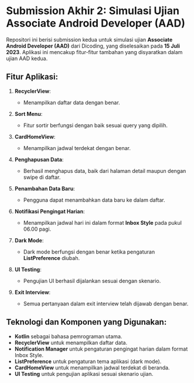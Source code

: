 # Submission Akhir 2: Simulasi Ujian Associate Android Developer (AAD)

Repositori ini berisi submission kedua untuk simulasi ujian **Associate Android Developer (AAD)** dari Dicoding, yang diselesaikan pada **15 Juli 2023**. Aplikasi ini mencakup fitur-fitur tambahan yang disyaratkan dalam ujian AAD kedua.

## Fitur Aplikasi:
1. **RecyclerView**:
   - Menampilkan daftar data dengan benar.

2. **Sort Menu**:
   - Fitur sortir berfungsi dengan baik sesuai query yang dipilih.

3. **CardHomeView**:
   - Menampilkan jadwal terdekat dengan benar.

4. **Penghapusan Data**:
   - Berhasil menghapus data, baik dari halaman detail maupun dengan swipe di daftar.

5. **Penambahan Data Baru**:
   - Pengguna dapat menambahkan data baru ke dalam daftar.

6. **Notifikasi Pengingat Harian**:
   - Menampilkan jadwal hari ini dalam format **Inbox Style** pada pukul 06.00 pagi.

7. **Dark Mode**:
   - Dark mode berfungsi dengan benar ketika pengaturan **ListPreference** diubah.

8. **UI Testing**:
   - Pengujian UI berhasil dijalankan sesuai dengan skenario.

9. **Exit Interview**:
   - Semua pertanyaan dalam exit interview telah dijawab dengan benar.

## Teknologi dan Komponen yang Digunakan:
- **Kotlin** sebagai bahasa pemrograman utama.
- **RecyclerView** untuk menampilkan daftar data.
- **Notification Manager** untuk pengaturan pengingat harian dalam format Inbox Style.
- **ListPreference** untuk pengaturan tema aplikasi (dark mode).
- **CardHomeView** untuk menampilkan jadwal terdekat di beranda.
- **UI Testing** untuk pengujian aplikasi sesuai skenario ujian.
